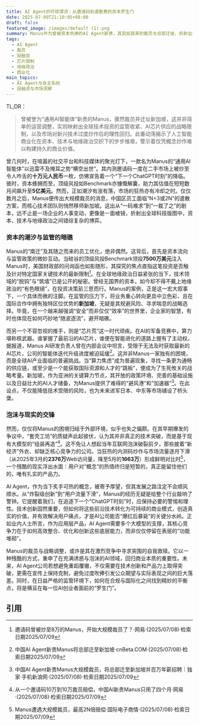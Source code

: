 ```yaml
---
title: AI Agent的环球漂流：从邀请码到遣散费的资本罗生门
date: 2025-07-09T21:10:05+08:00
draft: false
featured_image: /images/default (1).png
summary: Manus作为曾被资本热捧的AI Agent新贵，其突如其来的裁员与总部迁徙，折射出全球技术投资限制、关键芯片供应受阻及AI市场过度炒作的多重压力。此举不仅是企业求生，更预示着AI商业化之路远非坦途，资本在逐利的同时也需警惕地缘政治的暗礁。
tags: 
  - AI Agent
  - 裁员
  - 投融资
  - 芯片限制
  - 地缘政治
  - 商业化
main_topics: 
  - AI Agent与自主系统
  - 投融资与市场洞察
---
```


TL;DR：
>曾被誉为“通用AI智能体”新贵的Manus，骤然裁员并迁址新加坡，这并非简单的运营调整，实则映射出全球技术投资的监管收紧、AI芯片供应的战略限制，以及市场对新兴技术过度炒作后的理性回归。此番动荡揭示了人工智能商业化在资本、技术与地缘政治交织下的步步维艰，警示着仅凭概念炒作难以构建持久的商业价值。

曾几何时，在喧嚣的社交平台和科技媒体的聚光灯下，一款名为Manus的“通用AI智能体”以迅雷不及掩耳之势“横空出世”。其内测邀请码一度在二手市场上被炒至令人咋舌的**十万元人民币**一枚，仿佛宣告着一个“下一个ChatGPT时刻”的降临。彼时，资本蜂拥而至，顶级风投如Benchmark亦慷慨解囊，助力其估值在短短数月间飙升至**5亿美元**。然而，正如潮汐有涨有落，市场的狂热亦有冷却之时。仅仅数月之后，Manus便传出大规模裁员的消息，中国区员工面临“N+3或2N”的遣散方案，而核心技术团队则悄然移师新加坡。这出从“一码难求”到“一裁了之”的剧本，远不止是一场企业的人事变动，更像是一面棱镜，折射出全球科技版图中，资本、技术与地缘政治之间错综复杂的博弈。

### 资本的潮汐与监管的暗礁

Manus的“南迁”及其随之而来的员工优化，绝非偶然。这背后，首先是资本流向与监管政策的微妙互动。当硅谷的顶级风投Benchmark领投**7500万美元**注入Manus时，美国财政部的问询函也如影随形，其探究的焦点直指这笔投资是否触及针对特定国家关键技术的最新限制[^1]。在全球地缘政治日益紧张的当下，技术领域的“脱钩”与“筑墙”已是公开的秘密。曾经无国界的资本，如今却不得不戴上地缘政治的“有色眼镜”，在投资决策前三思而行。Manus的案例，正是这一宏大叙事下，一个具体而微的注脚。在监管的压力下，将业务重心转向更具中立色彩、且在国际合作中拥有独特区位优势的**新加坡**，无疑是其规避风险、寻求喘息的战略选择。毕竟，在一个越来越强调“安全”而非仅仅“效率”的世界里，企业家的智慧，有时也体现在如何巧妙地“随波逐流”，避开暗礁。

而另一个不容忽视的推手，则是“芯片荒”这一时代顽疾。在AI的军备竞赛中，算力堪称核武器。谁掌握了最前沿的AI芯片，谁便在智能进化的道路上握有了主动权。据报道，Manus AI研发负责人曾在内部会议中坦言，受限于无法及时获取最新的AI芯片，公司的智能体迭代升级进度被迫延缓[^2]。这并非Manus一家独有的困境，而是全球AI产业面临的普遍挑战。当“算力焦虑”成为普遍现象，寻找一条更为通畅的供应链，或至少是一个能获取国际资源和人才的“跳板”，便成为了生死攸关的战略考量。新加坡，作为亚洲的关键算力节点，其开放的政策环境、完善的基础设施以及日益壮大的AI人才储备，为Manus提供了难得的“避风港”和“加速器”[^3]。在此设点，不仅能降低技术受限的风险，也为未来进军日本、中东等市场铺设了桥头堡。

### 泡沫与现实的交锋

然而，仅仅将Manus的困境归结于外部环境，似乎也失之偏颇。在其早期爆发的争议中，“套壳工坊”的质疑声此起彼伏，认为其并非真正的技术突破，而是基于现有大模型的“组装再造”[^4]。这不免让人想起当年互联网泡沫破裂前夕，那些披着“新经济”外衣、却缺乏核心竞争力的公司。当狂热的内测码炒作与市场流量逐月下滑（从2025年3月的**2376万**Web访问量，降至5月的**1663万**）形成鲜明对比时[^5]，一个残酷的现实浮出水面：用户对“概念”的热情终归是短暂的，真正能留住他们的，唯有扎实的产品力。

AI Agent，作为当下炙手可热的概念，被寄予厚望，但其发展之路注定不会顺风顺水。从“炸裂级创新”到“用户流量下滑”，Manus的经历无疑是给整个行业敲响了警钟。它提醒着我们，在追逐下一个“ChatGPT时刻”时，应保持必要的警惕和理性。技术创新固然重要，但如何将这些前沿技术转化为可持续的商业模式，创造真实的价值，并有效解决用户痛点，才是AI公司能否“爆红后暴毙”的关键分水岭。正如业内人士所言，作为应用层产品，AI Agent需要多个大模型的支撑，其核心竞争力在于如何高效整合、优化和创新这些底层能力，而非仅仅停留在表层的“功能堆砌”。

Manus的裁员与战略调整，或许是其在激烈竞争中寻求突围的自我救赎。它以一种残酷的方式，重申了在充满诱惑与泡沫的AI领域，回归商业本质的重要性。未来，AI Agent公司若想避免重蹈覆辙，不仅需要在技术创新和产品力上取得突破，更需在宣传上保持克制，避免过度吹捧引发公众期望与实际表现之间的巨大落差。同时，在日益严格的监管环境下，如何在合规与国际化之间找到精妙的平衡点，将是横亘在每一位AI创业者面前的“罗生门”。

## 引用

[^1]: 邀请码曾被炒至8万的Manus，开始大规模裁员了？·网易·(2025/07/08)·检索日期2025/07/09
[^2]: 中国AI Agent新贵Manus将总部迁至新加坡·cnBeta.COM·(2025/07/08)·检索日期2025/07/09
[^3]: 中国AI Agent新贵Manus大规模裁员，将总部迁至新加坡并百万年薪招聘｜独家·手机新浪网·(2025/07/08)·检索日期2025/07/09
[^4]: 从一个邀请码10万到10万裁员赔偿，中国AI新贵Manus只用了四个月·网易·(2025/07/08)·检索日期2025/07/09
[^5]: Manus遭遇大规模裁员，最高2N倍赔偿·国际电子商情·(2025/07/08)·检索日期2025/07/09
